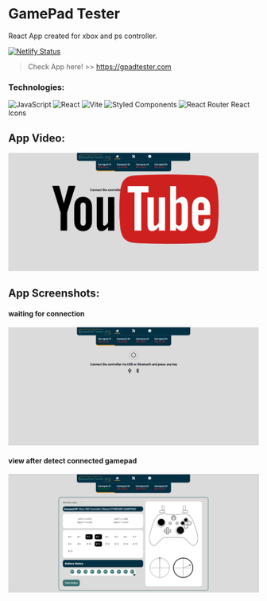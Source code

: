 # GamePad Tester

React App created for xbox and ps controller.

[![Netlify Status](https://api.netlify.com/api/v1/badges/3797e246-fa52-4634-ac9a-4def79cdf6a6/deploy-status)](https://app.netlify.com/sites/gpad-tester/deploys)

> Check App here! >> https://gpadtester.com

### Technologies:

![JavaScript](https://img.shields.io/badge/javascript-%23323330.svg?style=for-the-badge&logo=javascript&logoColor=%23F7DF1E)
![React](https://img.shields.io/badge/react-%2320232a.svg?style=for-the-badge&logo=react&logoColor=%2361DAFB)
![Vite](https://img.shields.io/badge/vite-%23646CFF.svg?style=for-the-badge&logo=vite&logoColor=white)
![Styled Components](https://img.shields.io/badge/styled--components-DB7093?style=for-the-badge&logo=styled-components&logoColor=white)
![React Router](https://img.shields.io/badge/React_Router-CA4245?style=for-the-badge&logo=react-router&logoColor=white)
React Icons

## App Video:

[![video_1](src/assets/YT.png)](https://youtu.be/V-nk11RfANA)

## App Screenshots:

#### waiting for connection

![screenshot_1](src/assets/screenshot_1.png)

#### view after detect connected gamepad

![screenshot_2](src/assets/screenshot_2.png)
